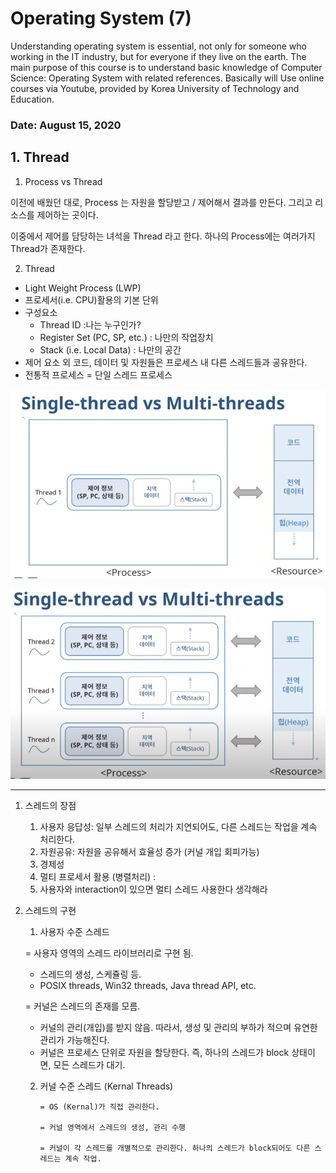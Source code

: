 # Operating System (7)

Understanding operating system is essential, not only for someone who working in the IT industry, but for everyone if they live on the earth.  The main purpose of this course is to understand basic knowledge of Computer Science: Operating System with related references. Basically will Use online courses via Youtube, provided by Korea University of Technology and Education. 

### Date: August 15, 2020

## 1. Thread

1) Process vs Thread

이전에 배웠던 대로, Process 는 자원을 할당받고 / 제어해서 결과를 만든다. 그리고 리소스를 제어하는 곳이다.

이중에서 제어를 담당하는 녀석을 Thread 라고 한다. 하나의 Process에는 여러가지 Thread가 존재한다.

2) Thread

- Light Weight Process (LWP)
- 프로세서(i.e. CPU)활용의 기본 단위
- 구성요소
    - Thread ID :나는 누구인가?
    - Register Set (PC, SP, etc.) : 나만의 작업장치
    - Stack (i.e. Local Data) : 나만의 공간
- 제어 요소 외 코드, 데이터 및 자원들은 프로세스 내 다른 스레드들과 공유한다.
- 전통적 프로세스 = 단일 스레드 프로세스

![Untitled](Operating%20System%20(7)%205d3ae24d02da454fad87f91df345d0ed/Untitled.png)

![Untitled](Operating%20System%20(7)%205d3ae24d02da454fad87f91df345d0ed/Untitled%201.png)

---

1. 스레드의 장점
    1. 사용자 응답성: 일부 스레드의 처리가 지연되어도, 다른 스레드는 작업을 계속 처리한다.
    2. 자원공유: 자원을 공유해서 효율성 증가 (커널 개입 회피가능)
    3. 경제성
    4. 멀티 프로세서 활용 (병렬처리) : 
    5. 사용자와 interaction이 있으면 멀티 스레드 사용한다 생각해라

1. 스레드의 구현

    1) 사용자 수준 스레드

    = 사용자 영역의 스레드 라이브러리로 구현 됨.

    - 스레드의 생성, 스케쥴링 등.
    - POSIX threads, Win32 threads, Java thread API, etc.

    = 커널은 스레드의 존재를 모름.

    - 커널의 관리(개입)를 받지 않음. 따라서, 생성 및 관리의 부하가 적으며 유연한 관리가 가능해진다.
    - 커널은 프로세스 단위로 자원을 할당한다. 즉, 하나의 스레드가 block 상태이면, 모든 스레드가 대기.

    2) 커널 수준 스레드 (Kernal Threads)

           = OS (Kernal)가 직접 관리한다.

           = 커널 영역에서 스레드의 생성, 관리 수행

           = 커널이 각 스레드를 개별적으로 관리한다. 하나의 스레드가 block되어도 다른 스레드는 계속 작업.